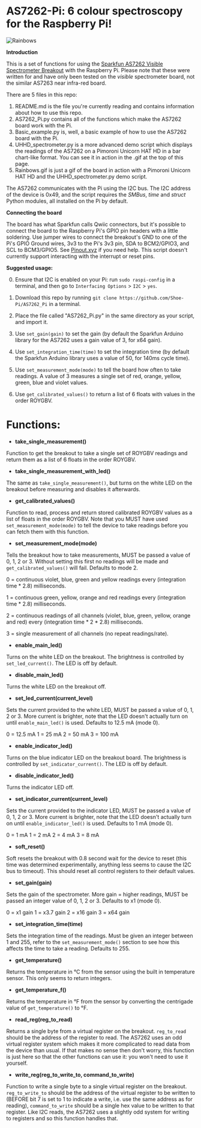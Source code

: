 
# AS7262-Pi: 6 colour spectroscopy for the Raspberry Pi!

![Rainbows](rainbows.gif)

**Introduction**

This is a set of functions for using the [Sparkfun AS7262 Visible Spectrometer Breakout](https://www.sparkfun.com/products/14347) with the Raspberry Pi.  Please note that these were written for and have only been tested on the *visible* spectrometer board, not the similar AS7263 near infra-red board.

There are 5 files in this repo: 
1) README.md is the file you're currently reading and contains information about how to use this repo.
2) AS7262_Pi.py contains all of the functions which make the AS7262 board work with the Pi.
3) Basic_example.py is, well, a basic example of how to use the AS7262 board with the Pi.
4) UHHD_spectrometer.py is a more advanced demo script which displays the readings of the AS7262 on a Pimoroni Unicorn HAT HD in a bar chart-like format.  You can see it in action in the .gif at the top of this page.
5) Rainbows.gif is just a gif of the board in action with a Pimoroni Unicorn HAT HD and the UHHD_spectrometer.py demo script.

The AS7262 communicates with the Pi using the I2C bus.  The I2C address of the device is 0x49, and the script requires the *SMBus*, *time* and *struct* Python modules, all installed on the Pi by default.

**Connecting the board**

The board has what Sparkfun calls Qwiic connectors, but it's possible to connect the board to the Raspberry Pi's GPIO pin headers with a little soldering.  Use jumper wires to connect the breakout's GND to one of the Pi's GPIO Ground wires, 3v3 to the Pi's 3v3 pin, SDA to BCM2/GPIO3, and SCL to BCM3/GPIO5.  See [Pinout.xyz](https://www.pinout.xyz) if you need help.  This script doesn't currently support interacting with the interrupt or reset pins.

**Suggested usage:**

0) Ensure that I2C is enabled on your Pi: run `sudo raspi-config` in a terminal, and then go to `Interfacing Options` > `I2C` > `yes`.

1) Download this repo by running `git clone https://github.com/Shoe-Pi/AS7262_Pi` in a terminal.

2) Place the file called "AS7262_Pi.py" in the same directory as your script, and import it.

3) Use `set_gain(gain)` to set the gain (by default the Sparkfun Arduino library for the AS7262 uses a gain value of 3, for x64 gain).

4) Use `set_integration_time(time)` to set the integration time (by default the Sparkfun Arduino library uses a value of 50, for 140ms cycle time).

5) Use `set_measurement_mode(mode)` to tell the board how often to take readings.  A value of 3 measures a single set of red, orange, yellow, green, blue and violet values.

6) Use `get_calibrated_values()` to return a list of 6 floats with values in the order ROYGBV.

# Functions:


* **take_single_measurement()**

Function to get the breakout to take a single set of ROYGBV readings and return them as a list of 6 floats in the order ROYGBV.


* **take_single_measurement_with_led()**

The same as `take_single_measurement()`, but turns on the white LED on the breakout before measuring and disables it afterwards.


* **get_calibrated_values()**

Function to read, process and return stored calibrated ROYGBV values as a list of floats in the order ROYGBV.  Note that you MUST have used `set_measurement_mode(mode)` to tell the device to take readings before you can fetch them with this function.


* **set_measurement_mode(mode)**

Tells the breakout how to take measurements, MUST be passed a value of 0, 1, 2 or 3.  Without setting this first no readings will be made and `get_calibrated_values()` will fail.  Defaults to mode 2.

0 = continuous violet, blue, green and yellow readings every (integration time * 2.8) milliseconds.

1 = continuous green, yellow, orange and red readings every (integration time * 2.8) milliseconds.

2 = continuous readings of all channels (violet, blue, green, yellow, orange and red) every (integration time * 2 * 2.8) milliseconds.

3 = single measurement of all channels (no repeat readings/rate).


* **enable_main_led()**

Turns on the white LED on the breakout.  The brightness is controlled by `set_led_current()`.  The LED is off by default.


* **disable_main_led()**

Turns the white LED on the breakout off.


* **set_led_current(current_level)**

Sets the current provided to the white LED, MUST be passed a value of 0, 1, 2 or 3.  More current is brighter, note that the LED doesn't actually turn on until `enable_main_led()` is used.  Defaults to 12.5 mA (mode 0).

0 = 12.5 mA 
1 = 25 mA
2 = 50 mA
3 = 100 mA


* **enable_indicator_led()**

Turns on the blue indicator LED on the breakout board.  The brightness is controlled by `set_indicator_current()`.  The LED is off by default.


* **disable_indicator_led()**

Turns the indicator LED off.


* **set_indicator_current(current_level)**

Sets the current provided to the indicator LED, MUST be passed a value of 0, 1, 2 or 3.  More current is brighter, note that the LED doesn't actually turn on until `enable_indicator_led()` is used.  Defaults to 1 mA (mode 0).

0 = 1 mA 
1 = 2 mA
2 = 4 mA
3 = 8 mA
	

* **soft_reset()**

Soft resets the breakout with 0.8 second wait for the device to reset (this time was determined experimentally, anything less seems to cause the I2C bus to timeout).  This should reset all control registers to their default values.


* **set_gain(gain)**

Sets the gain of the spectrometer.  More gain = higher readings, MUST be passed an integer value of 0, 1, 2 or 3.  Defaults to x1 (mode 0).

0 = x1   gain
1 = x3.7 gain
2 = x16  gain
3 = x64  gain


* **set_integration_time(time)**

Sets the integration time of the readings.  Must be given an integer between 1 and 255, refer to the `set_measurement_mode()` section to see how this affects the time to take a reading.  Defaults to 255.


* **get_temperature()**

Returns the temperature in °C from the sensor using the built in temperature sensor.  This only seems to return integers.


* **get_temperature_f()**

Returns the temperature in °F from the sensor by converting the centrigade value of `get_temperature()` to °F.


* **read_reg(reg_to_read)**

Returns a single byte from a virtual register on the breakout.  `reg_to_read` should be the address of the register to read.  The AS7262 uses an odd virtual register system which makes it more complicated to read data from the device than usual.  If that makes no sense then don't worry, this function is just here so that the other functions can use it: you won't need to use it yourself.


* **write_reg(reg_to_write_to, command_to_write)**

Function to write a single byte to a single virtual register on the breakout.  `reg_to_write_to` should be the address of the virtual register to be written to (BEFORE bit 7 is set to 1 to indicate a write, i.e. use the same address as for reading), `command_to_write` should be a single hex value to be written to that register.  Like I2C reads, the AS7262 uses a slightly odd system for writing to registers and so this function handles that.
